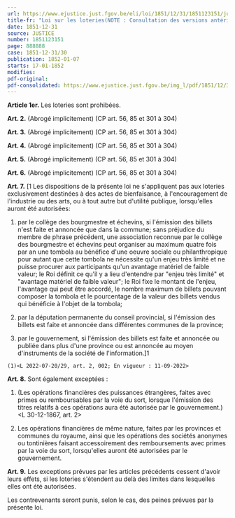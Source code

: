 ```yaml
---
url: https://www.ejustice.just.fgov.be/eli/loi/1851/12/31/1851123151/justel
title-fr: "Loi sur les loteries(NOTE : Consultation des versions antérieures à partir du 01-09-2022 et mise à jour au 01-09-2022)"
date: 1851-12-31
source: JUSTICE
number: 1851123151
page: 888888
case: 1851-12-31/30
publication: 1852-01-07
starts: 17-01-1852
modifies:
pdf-original:
pdf-consolidated: https://www.ejustice.just.fgov.be/img_l/pdf/1851/12/31/1851123151_F.pdf
---
```


**Article 1er.** Les loteries sont prohibées.

**Art. 2.** (Abrogé implicitement) (CP art. 56, 85 et 301 à 304)

**Art. 3.** (Abrogé implicitement) (CP art. 56, 85 et 301 à 304)

**Art. 4.** (Abrogé implicitement) (CP art. 56, 85 et 301 à 304)

**Art. 5.** (Abrogé implicitement) (CP art. 56, 85 et 301 à 304)

**Art. 6.** (Abrogé implicitement) (CP art. 56, 85 et 301 à 304)

**Art. 7.** [1 Les dispositions de la présente loi ne s'appliquent pas aux loteries exclusivement destinées à des actes de bienfaisance, à l'encouragement de l'industrie ou des arts, ou à tout autre but d'utilité publique, lorsqu'elles auront été autorisées:

1. par le collège des bourgmestre et échevins, si l'émission des billets n'est faite et annoncée que dans la commune; sans préjudice du membre de phrase précédent, une association reconnue par le collège des bourgmestre et échevins peut organiser au maximum quatre fois par an une tombola au bénéfice d'une oeuvre sociale ou philanthropique pour autant que cette tombola ne nécessite qu'un enjeu très limité et ne puisse procurer aux participants qu'un avantage matériel de faible valeur; le Roi définit ce qu'il y a lieu d'entendre par "enjeu très limité" et "avantage matériel de faible valeur"; le Roi fixe le montant de l'enjeu, l'avantage qui peut être accordé, le nombre maximum de billets pouvant composer la tombola et le pourcentage de la valeur des billets vendus qui bénéficie à l'objet de la tombola;

2. par la députation permanente du conseil provincial, si l'émission des billets est faite et annoncée dans différentes communes de la province;

3. par le gouvernement, si l'émission des billets est faite et annoncée ou publiée dans plus d'une province ou est annoncée au moyen d'instruments de la société de l'information.]1

`(1)<L 2022-07-20/29, art. 2, 002; En vigueur : 11-09-2022>`

**Art. 8.** Sont également exceptées :

1. (Les opérations financières des puissances étrangères, faites avec primes ou remboursables par la voie du sort, lorsque l'émission des titres relatifs à ces opérations aura été autorisée par le gouvernement.) <L 30-12-1867, art. 2>

2. Les opérations financières de même nature, faites par les provinces et communes du royaume, ainsi que les opérations des sociétés anonymes ou tontinières faisant accessoirement des remboursements avec primes par la voie du sort, lorsqu'elles auront été autorisées par le gouvernement.

**Art. 9.** Les exceptions prévues par les articles précédents cessent d'avoir leurs effets, si les loteries s'étendent au delà des limites dans lesquelles elles ont été autorisées.

Les contrevenants seront punis, selon le cas, des peines prévues par la présente loi.
